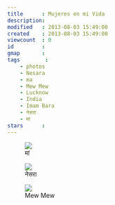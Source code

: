 ```yaml
---
title      : Mujeres en mi Vida
description: 
modified   : 2013-08-03 15:49:00
created    : 2013-08-03 15:49:00
viewcount  : 0
id         : 
gmap       : 
tags        :
    - photos
    - Nesara
    - ma
    - Mew Mew
    - Lucknow
    - India
    - Imam Bara
    - नेसरा
    - मां
stars      : 
---
```


<figure>
    <img src="ma.jpg">
    <figcaption>मां</figcaption>
</figure>

<figure>
    <img src="nesara.jpg">
    <figcaption>नेसरा</figcaption>
</figure>

<figure>
    <img src="mewmew.jpg">
    <figcaption>Mew Mew</figcaption>
</figure>

